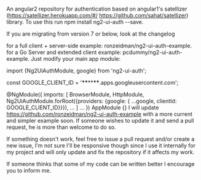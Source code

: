 An angular2 repository for authentication based on angular1's satellizer (https://satellizer.herokuapp.com/#/ https://github.com/sahat/satellizer) library. To use this run npm install ng2-ui-auth --save.

If you are migrating from version 7 or below, look at the changelog

for a full client + server-side example: ronzeidman/ng2-ui-auth-example.
for a Go Server and extended client example: pcdummy/ng2-ui-auth-example.
Just modify your main app module:

import {Ng2UiAuthModule, google} from 'ng2-ui-auth';

const GOOGLE_CLIENT_ID = '******\*\*******\*\*******\*\*******.apps.googleusercontent.com';

@NgModule({
imports: [
BrowserModule,
HttpModule,
Ng2UiAuthModule.forRoot({providers: {google: { ...google, clientId: GOOGLE_CLIENT_ID}}}),
...
]
...
})
AppModule {}
I will update https://github.com/ronzeidman/ng2-ui-auth-example with a more current and simpler example soon. If someone wishes to update it and send a pull request, he is more than welcome to do so.

If something doesn't work, feel free to issue a pull request and/or create a new issue, I'm not sure I'll be responsive though since I use it internally for my project and will only update and fix the repository if it affects my work.

If someone thinks that some of my code can be written better I encourage you to inform me.
